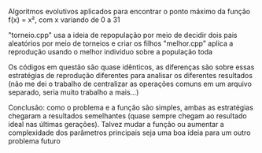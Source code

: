 Algoritmos evolutivos aplicados para encontrar o ponto máximo da função f(x) = x², com x  variando de 0 a 31

"torneio.cpp" usa a ideia de repopulação por meio de decidir dois pais aleatórios por meio de torneios e criar os filhos
"melhor.cpp" aplica a reprodução usando o melhor indivíduo sobre a população toda

Os códigos em questão são quase idênticos, as diferenças são sobre essas estratégias de reprodução diferentes para analisar os diferentes resultados (não me dei o trabalho de centralizar as operações comuns em um arquivo separado, seria muito trabalho a mais...)

Conclusão: como o problema e a função são simples, ambas as estratégias chegaram a resultados semelhantes (quase sempre chegam ao resultado ideal nas últimas gerações). Talvez mudar a função ou aumentar a complexidade dos parâmetros principais seja uma boa ideia para um outro problema futuro